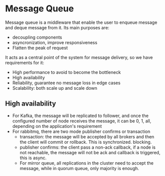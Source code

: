 # Message Queue

Message queue is a middleware that enable the user to enqueue message and deque message from it. Its main purposes are:
* decoupling components
* asyncronization, improve responsiveness 
* Flatten the peak of request

It acts as a central point of the system for message delivery, so we have requirements for it:
* High performance to avoid to become the bottleneck
* High availability
* Reliability, guarantee no message loss in edge cases
* Scalability: both scale up and scale down

## High availability
* For Kafka, the message will be replicated to follower, and once the configured number of node receives the message, it can be 0, 1, all, depending on the application's requirement
* For rabbitmq, there are two mode publisher confirms or transaction
  * transaction: the message will be accepted by all brokers and then the client will commit or rollback. This is synchronized. blocking.
  * publisher confirms: the client pass a non-ack callback, if a node is not reachable, the message will not be ack and callback is triggered, this is async. 
  * For mirror queue, all replications in the cluster need to accept the message, while in quorum queue, only majority is enough.
